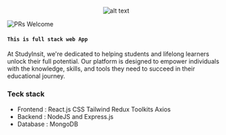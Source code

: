 <div align="center">



![alt text](https://img.shields.io/badge/StudyInsit-F09820?style=for-the-badge)

</div>
<p  >


![PRs Welcome](https://img.shields.io/badge/RA-welcome-brightgreen.svg?style=for-the-badge)
#### ``` This is full stack web App ```
</p>

 <p>
   At StudyInsit, we're dedicated to helping students and lifelong learners unlock their full potential. Our platform is designed to empower individuals with the knowledge, skills, and tools they need to succeed in their educational journey.
 </p>

 ### Teck stack
- Frontend : React.js CSS Tailwind Redux Toolkits Axios 
- Backend : NodeJS and Express.js
- Database : MongoDB
